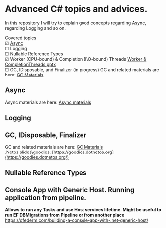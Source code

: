 # Advanced C# topics and advices.
In this repository I will try to explain good concepts regarding Async, regarding Logging and so on.

Covered topics  
&#9745; [Async](https://github.com/Glareone/C-Advices/tree/main/Async/Async_Mistakes)  
&#9744; Logging  
&#9744; Nullable Reference Types   
&#9745; Worker (CPU-bound) & Completion (I\O-bound) Threads  [Worker & CompletionThreads.pptx](https://github.com/Glareone/Advanced-C-topics-and-advices/files/8886222/Worker.CompletionThreads.pptx)  
&#9744; GC, IDisposable, and Finalizer (in progress) GC and related materials are here: [GC Materials](https://github.com/Glareone/C-Advices/tree/main/GC,%20IDisposable,%20Finalizer)


## Async
Async materials are here: [Async materials](https://github.com/Glareone/C-Advices/tree/main/Async/Async_Mistakes)

## Logging

## GC, IDisposable, Finalizer
GC and related materials are here: [GC Materials](https://github.com/Glareone/C-Advices/tree/main/GC,%20IDisposable,%20Finalizer)  
.Netos slides\goodies: [https://goodies.dotnetos.org](https://goodies.dotnetos.org/)  

## Nullable Reference Types

## Console App with Generic Host. Running application from pipeline.

**Allows to run any Tasks and use Host services lifetime. Might be useful to run EF DBMigrations from Pipeline or from another place**
https://dfederm.com/building-a-console-app-with-.net-generic-host/
